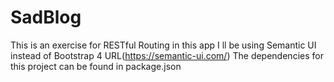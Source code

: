 # SadBlog
This is an exercise for RESTful Routing
in this app  I ll be using Semantic UI instead of Bootstrap 4
 URL(https://semantic-ui.com/)
The dependencies for this project can be found in package.json
